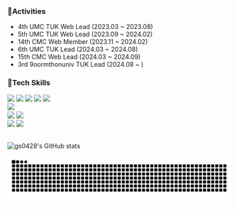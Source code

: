 <h3>👀Activities</h3>
<ul>
  <li>4th UMC TUK Web Lead (2023.03 ~ 2023.08)</li>
  <li>5th UMC TUK Web Lead (2023.09 ~ 2024.02)</li>
  <li>14th CMC Web Member (2023.11 ~ 2024.02)</li>
  <li>6th UMC TUK Lead (2024.03 ~ 2024.08)</li>
  <li>15th CMC Web Lead (2024.03 ~ 2024.09)</li>
  <li>3rd 9oormthonuniv TUK Lead (2024.08 ~ )</li>
</ul>

<h3>🔧Tech Skills</h3>
<div>
  <img src="https://img.shields.io/badge/JavaScript-F7DF1E?style=flat-square&logo=JavaScript&logoColor=black">
  <img src="https://img.shields.io/badge/TypeScript-3178C6?style=flat-square&logo=TypeScript&logoColor=black">
  <img src="https://img.shields.io/badge/React-61DAFB?style=flat-square&logo=React&logoColor=black">
  <img src="https://img.shields.io/badge/React Native-61DAFB?style=flat-square&logo=React&logoColor=black">
  <img src="https://img.shields.io/badge/Next.js-000000?style=flat-square&logo=nextdotjs&logoColor=white">
  <br/>
  <img src="https://img.shields.io/badge/express-000000?style=flat-square&logo=express&logoColor=white">
  <br/>
  <img src="https://img.shields.io/badge/styled-components-DB7093?style=flat-square&logo=styled-components&logoColor=white">
  <img src="https://img.shields.io/badge/Tailwind Css-06B6D4?style=flat-square&logo=tailwindcss&logoColor=white">
  <br/>
  <img src="https://img.shields.io/badge/recoil-3578E5?style=flat-square&logo=recoil&logoColor=white">
  <img src="https://img.shields.io/badge/zustand-423E39?style=flat-square&logo=zustand&logoColor=white">
</div>

<br/>
  
![gs0428's GitHub stats](https://github-readme-stats.vercel.app/api?username=gs0428&show_icons=true&theme=graywhite)

![snake gif](https://github.com/gs0428/gs0428/blob/output/github-contribution-grid-snake.svg)


